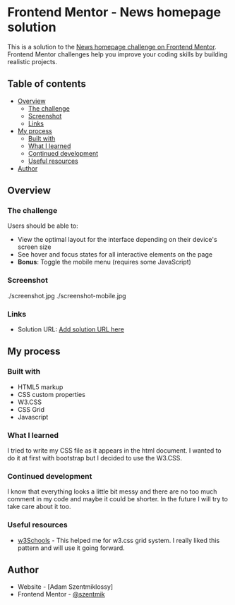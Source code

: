 # Frontend Mentor - News homepage solution

This is a solution to the [News homepage challenge on Frontend Mentor](https://www.frontendmentor.io/challenges/news-homepage-H6SWTa1MFl). Frontend Mentor challenges help you improve your coding skills by building realistic projects. 

## Table of contents

- [Overview](#overview)
  - [The challenge](#the-challenge)
  - [Screenshot](#screenshot)
  - [Links](#links)
- [My process](#my-process)
  - [Built with](#built-with)
  - [What I learned](#what-i-learned)
  - [Continued development](#continued-development)
  - [Useful resources](#useful-resources)
- [Author](#author)


## Overview

### The challenge

Users should be able to:

- View the optimal layout for the interface depending on their device's screen size
- See hover and focus states for all interactive elements on the page
- **Bonus**: Toggle the mobile menu (requires some JavaScript)

### Screenshot

./screenshot.jpg
./screenshot-mobile.jpg


### Links

- Solution URL: [Add solution URL here](https://your-solution-url.com)

## My process

### Built with

- HTML5 markup
- CSS custom properties
- W3.CSS
- CSS Grid
- Javascript

### What I learned

I tried to write my CSS file as it appears in the html document. I wanted to do it at first with bootstrap but I decided to use the W3.CSS.

### Continued development

I know that everything looks a little bit messy and there are no too much comment in my code and maybe it could be shorter. In the future I will try to take care about it too.

### Useful resources

- [w3Schools](https://www.w3schools.com/) - This helped me for w3.css grid system. I really liked this pattern and will use it going forward.

## Author

- Website - [Adam Szentmiklossy]
- Frontend Mentor - [@szentmik](https://www.frontendmentor.io/profile/szentmik)

